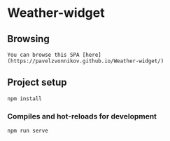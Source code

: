 # Weather-widget

## Browsing
```
You can browse this SPA [here](https://pavelzvonnikov.github.io/Weather-widget/)
```

## Project setup
```
npm install
```

### Compiles and hot-reloads for development
```
npm run serve
```
